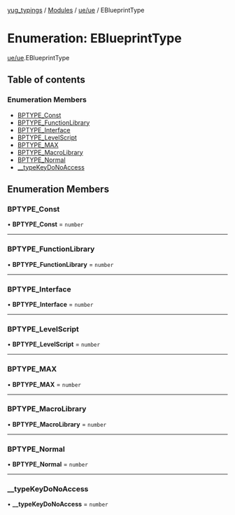 [yug_typings](../README.md) / [Modules](../modules.md) / [ue/ue](../modules/ue_ue.md) / EBlueprintType

# Enumeration: EBlueprintType

[ue/ue](../modules/ue_ue.md).EBlueprintType

## Table of contents

### Enumeration Members

- [BPTYPE\_Const](ue_ue.EBlueprintType.md#bptype_const)
- [BPTYPE\_FunctionLibrary](ue_ue.EBlueprintType.md#bptype_functionlibrary)
- [BPTYPE\_Interface](ue_ue.EBlueprintType.md#bptype_interface)
- [BPTYPE\_LevelScript](ue_ue.EBlueprintType.md#bptype_levelscript)
- [BPTYPE\_MAX](ue_ue.EBlueprintType.md#bptype_max)
- [BPTYPE\_MacroLibrary](ue_ue.EBlueprintType.md#bptype_macrolibrary)
- [BPTYPE\_Normal](ue_ue.EBlueprintType.md#bptype_normal)
- [\_\_typeKeyDoNoAccess](ue_ue.EBlueprintType.md#__typekeydonoaccess)

## Enumeration Members

### BPTYPE\_Const

• **BPTYPE\_Const** = `number`

___

### BPTYPE\_FunctionLibrary

• **BPTYPE\_FunctionLibrary** = `number`

___

### BPTYPE\_Interface

• **BPTYPE\_Interface** = `number`

___

### BPTYPE\_LevelScript

• **BPTYPE\_LevelScript** = `number`

___

### BPTYPE\_MAX

• **BPTYPE\_MAX** = `number`

___

### BPTYPE\_MacroLibrary

• **BPTYPE\_MacroLibrary** = `number`

___

### BPTYPE\_Normal

• **BPTYPE\_Normal** = `number`

___

### \_\_typeKeyDoNoAccess

• **\_\_typeKeyDoNoAccess** = `number`
